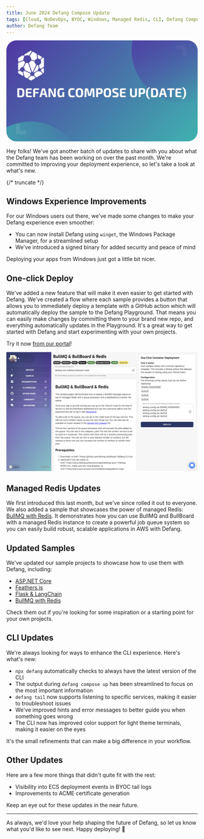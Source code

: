 ```yaml
---
title: June 2024 Defang Compose Update
tags: [Cloud, NoDevOps, BYOC, Windows, Managed Redis, CLI, Defang Compose Update]
author: Defang Team
---
```


![Defang Compose Update](/img/defang-compose-update.webp)

Hey folks! We've got another batch of updates to share with you about what the Defang team has been working on over the past month. We're committed to improving your deployment experience, so let's take a look at what's new.

{/* truncate */}
## Windows Experience Improvements

For our Windows users out there, we've made some changes to make your Defang experience even smoother:

* You can now install Defang using `winget`, the Windows Package Manager, for a streamlined setup
* We've introduced a signed binary for added security and peace of mind

Deploying your apps from Windows just got a little bit nicer.

## One-click Deploy

We've added a new feature that will make it even easier to get started with Defang. We've created a flow where each sample provides a button that allows you to immediately deploy a template with a GitHub action which will automatically deploy the sample to the Defang Playground. That means you can easily make changes by committing them to your brand new repo, and everything automatically updates in the Playground. It's a great way to get started with Defang and start experimenting with your own projects.

Try it now [from our portal](https://portal.defang.dev/sample)!

![screenshot of 1-click deploy UI in portal](/img/july-update/1-click-deploy.png)

## Managed Redis Updates

We first introduced this last month, but we've since rolled it out to everyone. We also added a sample that showcases the power of managed Redis: [BullMQ with Redis](https://github.com/DefangSamples/sample-bullmq-bullboard-redis-template). It demonstrates how you can use BullMQ and BullBoard with a managed Redis instance to create a powerful job queue system so you can easily build robust, scalable applications in AWS with Defang.

## Updated Samples

We've updated our sample projects to showcase how to use them with Defang, including:

* [ASP.NET Core](https://github.com/DefangSamples/sample-csharp-dotnet-template)
* [Feathers.js](https://github.com/DefangSamples/sample-feathersjs-template)
* [Flask & LangChain](https://github.com/DefangSamples/sample-langchain-template)
* [BullMQ with Redis](https://github.com/DefangSamples/sample-bullmq-bullboard-redis-template)

Check them out if you're looking for some inspiration or a starting point for your own projects.

## CLI Updates

We're always looking for ways to enhance the CLI experience. Here's what's new:

* `npx defang` automatically checks to always have the latest version of the CLI
* The output during `defang compose up` has been streamlined to focus on the most important information
* `defang tail` now supports listening to specific services, making it easier to troubleshoot issues
* We've improved hints and error messages to better guide you when something goes wrong
* The CLI now has improved color support for light theme terminals, making it easier on the eyes

It's the small refinements that can make a big difference in your workflow.

## Other Updates

Here are a few more things that didn't quite fit with the rest:

* Visibility into ECS deployment events in BYOC tail logs
* Improvements to ACME certificate generation

Keep an eye out for these updates in the near future.

---

As always, we'd love your help shaping the future of Defang, so let us know what you'd like to see next. Happy deploying! 🚀
